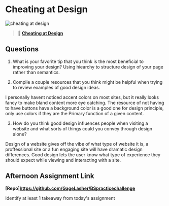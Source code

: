 # Cheating at Design

![cheating at design](https://bcw.blob.core.windows.net/public/img/courses/5247609446691139)

> **📖 [Cheating at Design](https://codeworksacademy.com/fs-student-guide/resources/wk1/04-Cheating-at-Design)**

## Questions

1. What is your favorite tip that you think is the most beneficial to improving your design?
Using hiearchy to structure design of your page rather than semantics.

2. Compile a couple resources that you think might be helpful when trying to review examples of good design ideas. 

I personally havent noticed accent colors on most sites, but it really looks fancy to make bland content more eye catching. The resource of not having to have buttons have a background color is a good one for design principle, only use colors if they are the Primary function of a given content.

3. How do you think good design influences people when visiting a website and what sorts of things could you convey through design alone?

Design of a website gives off the vibe of what type of website it is, a proffessional site or a fun engaging site will have dramatic design differences. Good design lets the user know what type of experience they should expect while viewing and interacting with a site.

## Afternoon Assignment Link

**[Repo]https://github.com/GageLasher/BSpracticechallenge**

Identify at least 1 takeaway from today's assignment
